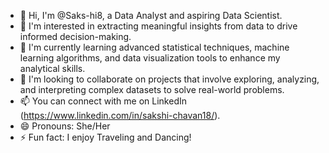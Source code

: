 - 👋 Hi, I'm @Saks-hi8, a Data Analyst and aspiring Data Scientist.
- 👀 I'm interested in extracting meaningful insights from data to drive informed decision-making.
- 🌱 I'm currently learning advanced statistical techniques, machine learning algorithms, and data visualization tools to enhance my analytical skills.
- 💞️ I'm looking to collaborate on projects that involve exploring, analyzing, and interpreting complex datasets to solve real-world problems.
- 📫 You can connect with me on LinkedIn (https://www.linkedin.com/in/sakshi-chavan18/).
- 😄 Pronouns: She/Her
- ⚡ Fun fact: I enjoy Traveling and Dancing!


<!---
Saks-hi8/Saks-hi8 is a ✨ special ✨ repository because its `README.md` (this file) appears on your GitHub profile.
You can click the Preview link to take a look at your changes.
--->
